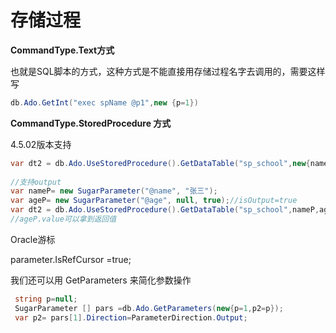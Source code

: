 # 存储过程



**CommandType.Text方式**

也就是SQL脚本的方式，这种方式是不能直接用存储过程名字去调用的，需要这样写

```cs
db.Ado.GetInt("exec spName @p1",new {p=1})
```



**CommandType.StoredProcedure 方式**

4.5.02版本支持

```cs
var dt2 = db.Ado.UseStoredProcedure().GetDataTable("sp_school",new{name="张三",age=0});//  GetInt SqlQuery<T>  等等都可以用
 
//支持output
var nameP= new SugarParameter("@name", "张三");
var ageP= new SugarParameter("@age", null, true);//isOutput=true
var dt2 = db.Ado.UseStoredProcedure().GetDataTable("sp_school",nameP,ageP);
//ageP.value可以拿到返回值
```



Oracle游标

 parameter.IsRefCursor =true;

我们还可以用 GetParameters 来简化参数操作

```cs
 string p=null;
 SugarParameter [] pars =db.Ado.GetParameters(new{p=1,p2=p});
 var p2= pars[1].Direction=ParameterDirection.Output;
```